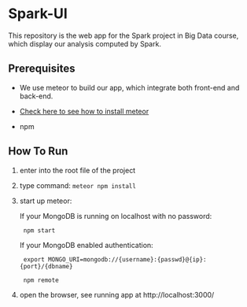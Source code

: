 # Spark-UI
This repository is the web app for the Spark project in Big Data course, which display our analysis computed by Spark.

## Prerequisites

- We use meteor to build our app, which integrate both front-end and back-end. 

- [Check here to see how to install meteor](https://www.meteor.com/install)

- npm

## How To Run

1. enter into the root file of the project

2. type command: `meteor npm install`

3. start up meteor:

	If your MongoDB is running on localhost with no password:

		npm start

	If your MongoDB enabled authentication:

		export MONGO_URI=mongodb://{username}:{passwd}@{ip}:{port}/{dbname}

		npm remote

4. open the browser, see running app at http://localhost:3000/



